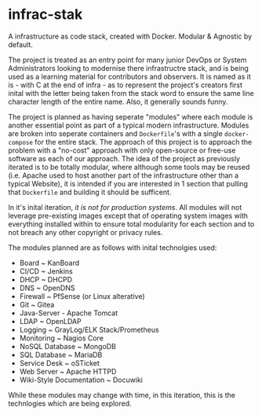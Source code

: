 # infrac-stak
A infrastructure as code stack, created with Docker.  Modular &amp; Agnostic by default.

The project is treated as an entry point for many junior DevOps or System Administrators looking to modernise there infrastructre stack, and is being used as a learning material for contributors and observers. It is named as it is - with C at the end of infra - as to represent the project's creators first inital with the letter being taken from the stack word to ensure the same line character length of the entire name. Also, it generally sounds funny.

The project is planned as having seperate "modules" where each module is another essential point as part of a typical modern infrastructure.  Modules are broken into seperate containers and `Dockerfile`'s with a single `docker-compose` for the entire stack. The approach of this project is to approach the problem with a "no-cost" approach with only open-source or free-use software as each of our approach. The idea of the project as previously iterated is to be totally modular, where although some tools may be reused (i.e. Apache used to host another part of the infrastructure other than a typical Website), it is intended if you are interested in 1 section that pulling that `Dockerfile` and building it should be sufficent. 

In it's inital iteration, *it is not for production systems*.  All modules will not leverage pre-existing images except that of operating system images with everything installed within to ensure total modularity for each section and to not breach any other copyright or privacy rules.

The modules planned are as follows with inital technolgies used:

- Board ~ KanBoard
- CI/CD ~ Jenkins
- DHCP ~ DHCPD
- DNS  ~ OpenDNS
- Firewall ~ PfSense (or Linux alterative)
- Git ~ Gitea
- Java-Server - Apache Tomcat
- LDAP ~ OpenLDAP
- Logging ~ GrayLog/ELK Stack/Prometheus
- Monitoring ~ Nagios Core
- NoSQL Database ~ MongoDB
- SQL Database ~ MariaDB
- Service Desk ~ oSTicket
- Web Server ~ Apache HTTPD
- Wiki-Style Documentation ~ Docuwiki

While these modules may change with time, in this iteration, this is the technlogies which are being explored.
